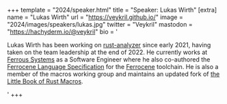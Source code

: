 +++
template = "2024/speaker.html"
title = "Speaker: Lukas Wirth"
[extra]
  name = "Lukas Wirth"
  url = "https://veykril.github.io/"
  image = "2024/images/speakers/lukas.jpg"
  twitter = "Veykril"
  mastodon = "https://hachyderm.io/@veykril"
  bio = '<p>Lukas Wirth has been working on <a href="https://github.com/rust-lang/rust-analyzer/">rust-analyzer</a> since early 2021, having taken on the team leadership at the end of 2022. He currently works at <a href="https://ferrous-systems.com">Ferrous Systems</a> as a Software Engineer where he also co-authored the <a href="https://github.com/ferrocene/specification/">Ferrocene Language Specification</a> for the <a href="https://ferrocene.dev/">Ferrocene</a> toolchain. He is also a member of the macros working group and maintains an updated fork of <a href="https://github.com/Veykril/tlborm">the Little Book of Rust Macros</a>.</p>'
+++
